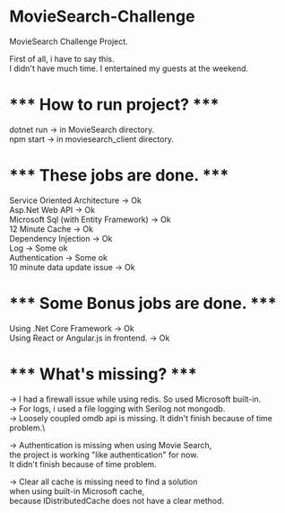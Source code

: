 # MovieSearch-Challenge
MovieSearch Challenge Project.

First of all, i have to say this.\
I didn't have much time. I entertained my guests at the weekend.

# *** How to run project? ***
dotnet run -> in MovieSearch directory.\
npm start -> in moviesearch_client directory.

# *** These jobs are done. ***
Service	Oriented Architecture -> Ok\
Asp.Net	Web	API -> Ok\
Microsoft Sql (with Entity Framework) -> Ok\
12 Minute Cache -> Ok\
Dependency	Injection -> Ok\
Log -> Some ok\
Authentication -> Some ok\
10 minute data update issue -> Ok

# *** Some Bonus jobs are done. ***
Using .Net Core Framework -> Ok\
Using React	or Angular.js in frontend. -> Ok

# *** What's missing? ***
-> I had a firewall issue while using redis. So used Microsoft built-in.\
-> For logs, i used a file logging with Serilog not mongodb.\
-> Loosely coupled omdb api is missing. It didn't finish because of time problem.\

-> Authentication is missing when using Movie Search,\
the project is working "like authentication" for now.\
It didn't finish because of time problem.

-> Clear all cache is missing need to find a solution\
when using built-in Microsoft cache,\
because IDistributedCache does not have a clear method.
